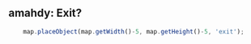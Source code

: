 ## amahdy: Exit?

```javascript
    map.placeObject(map.getWidth()-5, map.getHeight()-5, 'exit');
```
